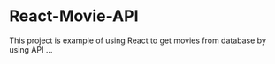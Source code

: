 # React-Movie-API
This project is example of using React to get movies from database by using API ...
